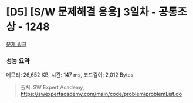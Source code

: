 # [D5] [S/W 문제해결 응용] 3일차 - 공통조상 - 1248 

[문제 링크](https://swexpertacademy.com/main/code/problem/problemDetail.do?contestProbId=AV15PTkqAPYCFAYD) 

### 성능 요약

메모리: 26,652 KB, 시간: 147 ms, 코드길이: 2,012 Bytes



> 출처: SW Expert Academy, https://swexpertacademy.com/main/code/problem/problemList.do